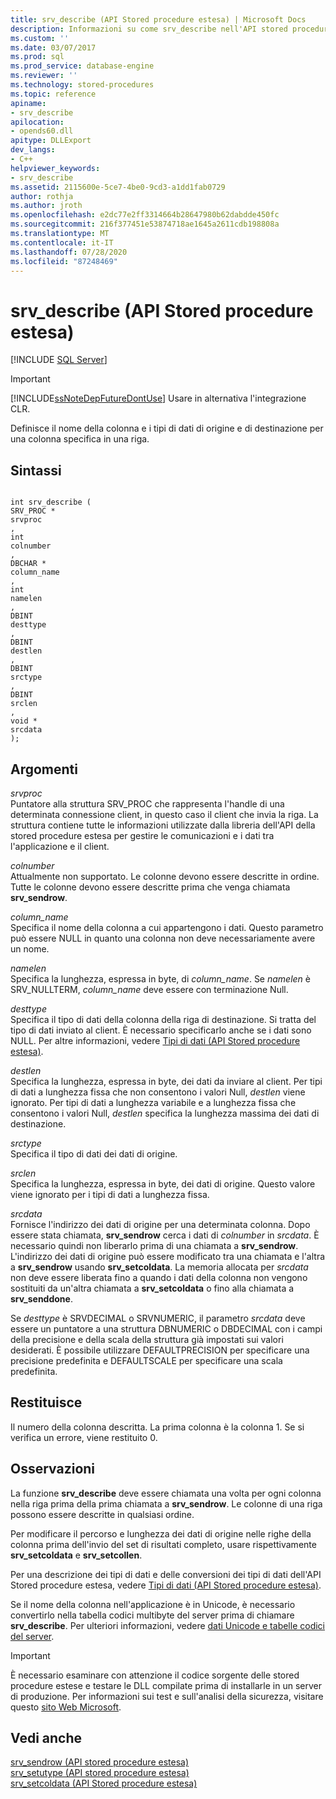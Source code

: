```yaml
---
title: srv_describe (API Stored procedure estesa) | Microsoft Docs
description: Informazioni su come srv_describe nell'API stored procedure estesa definisce il nome della colonna e i tipi di dati di origine e di destinazione per una colonna specifica di una riga.
ms.custom: ''
ms.date: 03/07/2017
ms.prod: sql
ms.prod_service: database-engine
ms.reviewer: ''
ms.technology: stored-procedures
ms.topic: reference
apiname:
- srv_describe
apilocation:
- opends60.dll
apitype: DLLExport
dev_langs:
- C++
helpviewer_keywords:
- srv_describe
ms.assetid: 2115600e-5ce7-4be0-9cd3-a1dd1fab0729
author: rothja
ms.author: jroth
ms.openlocfilehash: e2dc77e2ff3314664b28647980b62dabdde450fc
ms.sourcegitcommit: 216f377451e53874718ae1645a2611cdb198808a
ms.translationtype: MT
ms.contentlocale: it-IT
ms.lasthandoff: 07/28/2020
ms.locfileid: "87248469"
---
```

# <a name="srv_describe-extended-stored-procedure-api"></a>srv_describe (API Stored procedure estesa)
 [!INCLUDE [SQL Server](../../includes/applies-to-version/sqlserver.md)]
    
> [!IMPORTANT]  
>  [!INCLUDE[ssNoteDepFutureDontUse](../../includes/ssnotedepfuturedontuse-md.md)] Usare in alternativa l'integrazione CLR.  
  
 Definisce il nome della colonna e i tipi di dati di origine e di destinazione per una colonna specifica in una riga.  
  
## <a name="syntax"></a>Sintassi  
  
```  
  
int srv_describe (  
SRV_PROC *  
srvproc  
,  
int  
colnumber  
,  
DBCHAR *  
column_name  
,  
int  
namelen  
,  
DBINT  
desttype  
,  
DBINT  
destlen  
,  
DBINT  
srctype  
,  
DBINT  
srclen  
,  
void *  
srcdata  
);  
```  
  
## <a name="arguments"></a>Argomenti  
 *srvproc*  
 Puntatore alla struttura SRV_PROC che rappresenta l'handle di una determinata connessione client, in questo caso il client che invia la riga. La struttura contiene tutte le informazioni utilizzate dalla libreria dell'API della stored procedure estesa per gestire le comunicazioni e i dati tra l'applicazione e il client.  
  
 *colnumber*  
 Attualmente non supportato. Le colonne devono essere descritte in ordine. Tutte le colonne devono essere descritte prima che venga chiamata **srv_sendrow**.  
  
 *column_name*  
 Specifica il nome della colonna a cui appartengono i dati. Questo parametro può essere NULL in quanto una colonna non deve necessariamente avere un nome.  
  
 *namelen*  
 Specifica la lunghezza, espressa in byte, di *column_name*. Se *namelen* è SRV_NULLTERM, *column_name* deve essere con terminazione Null.  
  
 *desttype*  
 Specifica il tipo di dati della colonna della riga di destinazione. Si tratta del tipo di dati inviato al client. È necessario specificarlo anche se i dati sono NULL. Per altre informazioni, vedere [Tipi di dati &#40;API Stored procedure estesa&#41;](../../relational-databases/extended-stored-procedures-reference/data-types-extended-stored-procedure-api.md).  
  
 *destlen*  
 Specifica la lunghezza, espressa in byte, dei dati da inviare al client. Per tipi di dati a lunghezza fissa che non consentono i valori Null, *destlen* viene ignorato. Per tipi di dati a lunghezza variabile e a lunghezza fissa che consentono i valori Null, *destlen* specifica la lunghezza massima dei dati di destinazione.  
  
 *srctype*  
 Specifica il tipo di dati dei dati di origine.  
  
 *srclen*  
 Specifica la lunghezza, espressa in byte, dei dati di origine. Questo valore viene ignorato per i tipi di dati a lunghezza fissa.  
  
 *srcdata*  
 Fornisce l'indirizzo dei dati di origine per una determinata colonna. Dopo essere stata chiamata, **srv_sendrow** cerca i dati di *colnumber* in *srcdata*. È necessario quindi non liberarlo prima di una chiamata a **srv_sendrow**. L'indirizzo dei dati di origine può essere modificato tra una chiamata e l'altra a **srv_sendrow** usando **srv_setcoldata**. La memoria allocata per *srcdata* non deve essere liberata fino a quando i dati della colonna non vengono sostituiti da un'altra chiamata a **srv_setcoldata** o fino alla chiamata a **srv_senddone**.  
  
 Se *desttype* è SRVDECIMAL o SRVNUMERIC, il parametro *srcdata* deve essere un puntatore a una struttura DBNUMERIC o DBDECIMAL con i campi della precisione e della scala della struttura già impostati sui valori desiderati. È possibile utilizzare DEFAULTPRECISION per specificare una precisione predefinita e DEFAULTSCALE per specificare una scala predefinita.  
  
## <a name="returns"></a>Restituisce  
 Il numero della colonna descritta. La prima colonna è la colonna 1. Se si verifica un errore, viene restituito 0.  
  
## <a name="remarks"></a>Osservazioni  
 La funzione **srv_describe** deve essere chiamata una volta per ogni colonna nella riga prima della prima chiamata a **srv_sendrow**. Le colonne di una riga possono essere descritte in qualsiasi ordine.  
  
 Per modificare il percorso e lunghezza dei dati di origine nelle righe della colonna prima dell'invio del set di risultati completo, usare rispettivamente **srv_setcoldata** e **srv_setcollen**.  
  
 Per una descrizione dei tipi di dati e delle conversioni dei tipi di dati dell'API Stored procedure estesa, vedere [Tipi di dati &#40;API Stored procedure estesa&#41;](../../relational-databases/extended-stored-procedures-reference/data-types-extended-stored-procedure-api.md).  
  
 Se il nome della colonna nell'applicazione è in Unicode, è necessario convertirlo nella tabella codici multibyte del server prima di chiamare **srv_describe**. Per ulteriori informazioni, vedere [dati Unicode e tabelle codici del server](../../relational-databases/extended-stored-procedures-programming/unicode-data-and-server-code-pages.md).  
  
> [!IMPORTANT]  
>  È necessario esaminare con attenzione il codice sorgente delle stored procedure estese e testare le DLL compilate prima di installarle in un server di produzione. Per informazioni sui test e sull'analisi della sicurezza, visitare questo [sito Web Microsoft](https://msdn.microsoft.com/security/).  
  
## <a name="see-also"></a>Vedi anche  
 [srv_sendrow &#40;API stored procedure estesa&#41;](../../relational-databases/extended-stored-procedures-reference/srv-sendrow-extended-stored-procedure-api.md)   
 [srv_setutype &#40;API stored procedure estesa&#41;](../../relational-databases/extended-stored-procedures-reference/srv-setutype-extended-stored-procedure-api.md)   
 [srv_setcoldata &#40;API Stored procedure estesa&#41;](../../relational-databases/extended-stored-procedures-reference/srv-setcoldata-extended-stored-procedure-api.md)  
  
  
